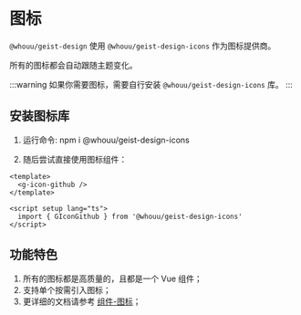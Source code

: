 # 图标

`@whouu/geist-design` 使用 `@whouu/geist-design-icons` 作为图标提供商。

所有的图标都会自动跟随主题变化。

:::warning
如果你需要图标，需要自行安装 `@whouu/geist-design-icons` 库。
:::

## 安装图标库

1. 运行命令: <g-code>npm i @whouu/geist-design-icons</g-code>

2. 随后尝试直接使用图标组件：

```vue
<template>
  <g-icon-github />
</template>

<script setup lang="ts">
  import { GIconGithub } from '@whouu/geist-design-icons'
</script>
```

## 功能特色

1. 所有的图标都是高质量的，且都是一个 Vue 组件；
2. 支持单个按需引入图标；
3. 更详细的文档请参考 [组件-图标](/components/icons)；
